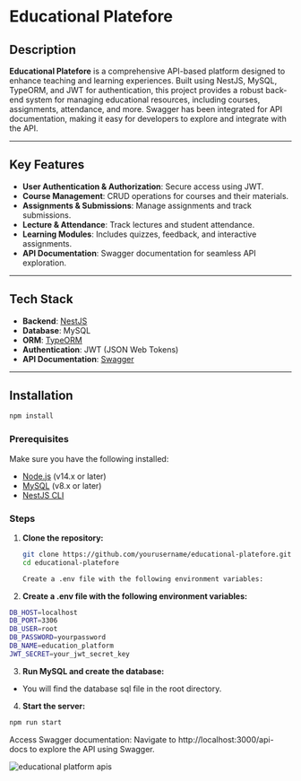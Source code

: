 # Educational Platefore

## Description

**Educational Platefore** is a comprehensive API-based platform designed to enhance teaching and learning experiences. Built using NestJS, MySQL, TypeORM, and JWT for authentication, this project provides a robust back-end system for managing educational resources, including courses, assignments, attendance, and more. Swagger has been integrated for API documentation, making it easy for developers to explore and integrate with the API.

---

## Key Features

- **User Authentication & Authorization**: Secure access using JWT.
- **Course Management**: CRUD operations for courses and their materials.
- **Assignments & Submissions**: Manage assignments and track submissions.
- **Lecture & Attendance**: Track lectures and student attendance.
- **Learning Modules**: Includes quizzes, feedback, and interactive assignments.
- **API Documentation**: Swagger documentation for seamless API exploration.

---

## Tech Stack

- **Backend**: [NestJS](https://nestjs.com/)
- **Database**: MySQL
- **ORM**: [TypeORM](https://typeorm.io/)
- **Authentication**: JWT (JSON Web Tokens)
- **API Documentation**: [Swagger](https://swagger.io/)

---

## Installation

  ```bash
  npm install
  ```

### Prerequisites

Make sure you have the following installed:

- [Node.js](https://nodejs.org/en/) (v14.x or later)
- [MySQL](https://www.mysql.com/) (v8.x or later)
- [NestJS CLI](https://nestjs.com/)

### Steps

1. **Clone the repository:**
   ```bash
   git clone https://github.com/yourusername/educational-platefore.git
   cd educational-platefore

   Create a .env file with the following environment variables:

2. **Create a .env file with the following environment variables:**
  ```bash
  DB_HOST=localhost
  DB_PORT=3306
  DB_USER=root
  DB_PASSWORD=yourpassword
  DB_NAME=education_platform
  JWT_SECRET=your_jwt_secret_key
  ```

3. **Run MySQL and create the database:**
  - You will find the database sql file in the root directory.


4. **Start the server:**

  ```bash
  npm run start
  ```

Access Swagger documentation: Navigate to http://localhost:3000/api-docs to explore the API using Swagger.

![educational platform apis](https://github.com/user-attachments/assets/2ba6d901-83d6-4b7b-bc55-7539ce87ee11)
